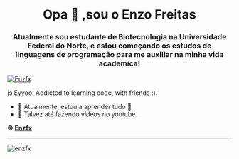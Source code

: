 
<h1 align="center">Opa 👋 ,sou o Enzo Freitas</h1>
<h3 align="center">Atualmente sou estudante de Biotecnologia na Universidade Federal do Norte, e estou começando os estudos de linguagens de programação para me auxiliar na minha vida academica!</h3>

<p align="left"> <a href="https://twitter.com/enzfsz" target="blank"><img src="https://img.shields.io/twitter/follow/Enzfsz?logo=twitter&style=for-the-badge" alt="Enzfx" /></a> </p>


<Quick Introduction>
js Eyyoo! Addicted to learning code, with friends :).

- 🌱 Atualmente, estou a aprender tudo 🤣
- 💎 Talvez até fazendo vídeos no youtube.

**© [Enzfx](https://github.com/Enzfx)**

---

<p><img align="left" src="https://github-readme-stats.vercel.app/api?username=Enzfx&show_icons=true&theme=tokyonight&locale=en" alt="enzfx" /></p>


